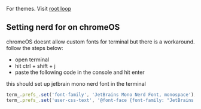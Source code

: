For themes. Visit [root loop](https://rootloops.sh/)

## Setting nerd for on chromeOS

chromeOS doesnt allow custom fonts for terminal
but there is a workaround. follow the steps below:
- open terminal
- hit ctrl + shift + j
- paste the following code in the console and hit enter

this should set up jetbrain mono nerd font in the terminal

```js
term_.prefs_.set('font-family', 'JetBrains Mono Nerd Font, monospace');
term_.prefs_.set('user-css-text', '@font-face {font-family: "JetBrains Mono Nerd Font"; src: url("https://raw.githubusercontent.com/ryanoasis/nerd-fonts/master/patched-fonts/JetBrainsMono/Ligatures/Regular/JetBrainsMonoNerdFont-Regular.ttf"); font-weight: normal; font-style: normal;} x-row {text-rendering: optimizeLegibility;font-variant-ligatures: normal;}')
```
